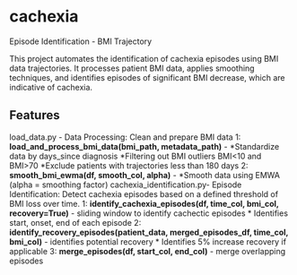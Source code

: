 # cachexia
Episode Identification - BMI Trajectory

This project automates the identification of cachexia episodes using BMI data trajectories. It processes patient BMI data, applies smoothing techniques, and identifies episodes of significant BMI decrease, which are indicative of cachexia.

## Features
load_data.py - Data Processing: Clean and prepare BMI data
  1: **load_and_process_bmi_data(bmi_path, metadata_path)** - 
    *Standardize data by days_since diagnosis
    *Filtering out BMI outliers BMI<10 and BMI>70
    *Exclude patients with trajectories less than 180 days
  2: **smooth_bmi_ewma(df, smooth_col, alpha)** -
    *Smooth data using EMWA (alpha = smoothing factor)
cachexia_identification.py- Episode Identification: Detect cachexia episodes based on a defined threshold of BMI loss over time.
  1: **identify_cachexia_episodes(df, time_col, bmi_col, recovery=True)** - sliding window to identify cachectic episodes 
    * Identifies start, onset, end of each episode
  2: **identify_recovery_episodes(patient_data, merged_episodes_df, time_col, bmi_col)** - identifies potential recovery 
    * Identifies 5% increase recovery if applicable
  3: **merge_episodes(df, start_col, end_col)** - merge overlapping episodes

  
